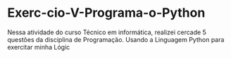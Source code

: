 # Exerc-cio-V-Programa-o-Python
Nessa atividade do curso Técnico em informática, realizei cercade 5 questões da disciplina de Programação. Usando a Linguagem Python para exercitar minha Lógic
